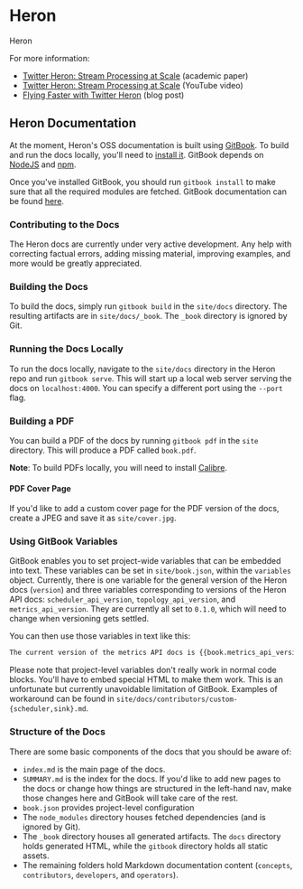 # Heron

Heron

For more information:

* [Twitter Heron: Stream Processing at
  Scale](http://dl.acm.org/citation.cfm?id=2742788) (academic paper)
* [Twitter Heron: Stream Processing at
  Scale](https://www.youtube.com/watch?v=pUaFOuGgmco) (YouTube video)
* [Flying Faster with Twitter
  Heron](https://blog.twitter.com/2015/flying-faster-with-twitter-heron) (blog
  post)

## Heron Documentation

At the moment, Heron's OSS documentation is built using
[GitBook](https://www.gitbook.com/). To build and run the docs locally, you'll
need to [install it](https://github.com/GitbookIO/gitbook). GitBook depends on
[NodeJS](https://nodejs.org/en/) and [npm](https://www.npmjs.com/).

Once you've installed GitBook, you should run `gitbook install` to make sure
that all the required modules are fetched.  GitBook documentation can be found
[here](https://help.gitbook.com/).

### Contributing to the Docs

The Heron docs are currently under very active development. Any help with
correcting factual errors, adding missing material, improving examples, and more
would be greatly appreciated.

### Building the Docs

To build the docs, simply run `gitbook build` in the `site/docs` directory. The
resulting artifacts are in `site/docs/_book`. The `_book` directory is ignored
by Git.

### Running the Docs Locally

To run the docs locally, navigate to the `site/docs` directory in the Heron repo
and run `gitbook serve`. This will start up a local web server serving the docs
on `localhost:4000`. You can specify a different port using the `--port` flag.

### Building a PDF

You can build a PDF of the docs by running `gitbook pdf` in the `site`
directory. This will produce a PDF called `book.pdf`.

**Note**: To build PDFs locally, you will need to install
[Calibre](http://calibre-ebook.com/).

#### PDF Cover Page

If you'd like to add a custom cover page for the PDF version of the docs, create
a JPEG and save it as `site/cover.jpg`.

### Using GitBook Variables

GitBook enables you to set project-wide variables that can be embedded into
text. These variables can be set in `site/book.json`, within the `variables`
object. Currently, there is one variable for the general version of the Heron
docs (`version`) and three variables corresponding to versions of the Heron API
docs: `scheduler_api_version`, `topology_api_version`, and
`metrics_api_version`. They are currently all set to `0.1.0`, which will need to
change when versioning gets settled.

You can then use those variables in text like this:

```markdown
The current version of the metrics API docs is {{book.metrics_api_version}}.
```

Please note that project-level variables don't really work in normal code
blocks. You'll have to embed special HTML to make them work. This is an
unfortunate but currently unavoidable limitation of GitBook. Examples of
workaround can be found in `site/docs/contributors/custom-{scheduler,sink}.md`.

### Structure of the Docs

There are some basic components of the docs that you should be aware of:

* `index.md` is the main page of the docs.
* `SUMMARY.md` is the index for the docs. If you'd like to add new pages to the
  docs or change how things are structured in the left-hand nav, make those
  changes here and GitBook will take care of the rest.
* `book.json` provides project-level configuration
* The `node_modules` directory houses fetched dependencies (and is ignored by
  Git).
* The `_book` directory houses all generated artifacts. The `docs` directory
  holds generated HTML, while the `gitbook` directory holds all static assets.
* The remaining folders hold Markdown documentation content (`concepts`,
  `contributors`, `developers`, and `operators`).
